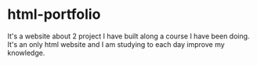 # html-portfolio
It's a website about 2 project I have built along a course I have been doing. It's an only html website and I am studying to each day improve my knowledge. 
